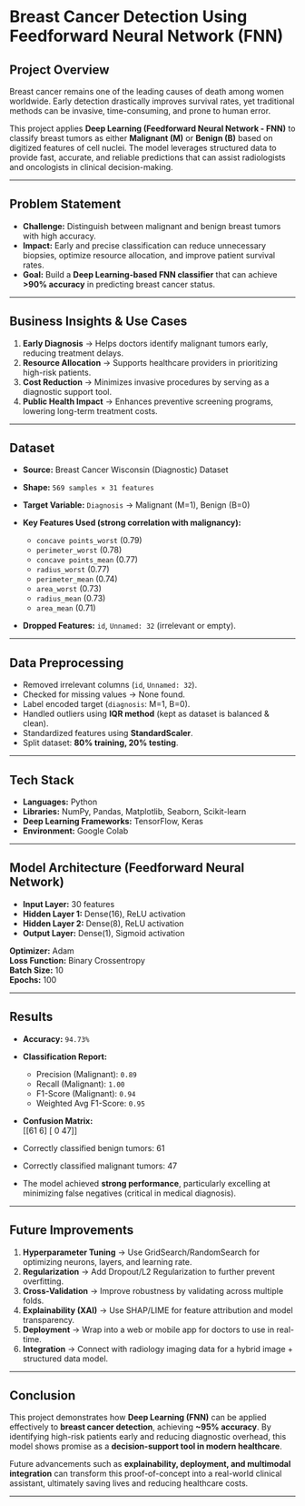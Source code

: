 #  Breast Cancer Detection Using Feedforward Neural Network (FNN)

## Project Overview
Breast cancer remains one of the leading causes of death among women worldwide. Early detection drastically improves survival rates, yet traditional methods can be invasive, time-consuming, and prone to human error.  

This project applies **Deep Learning (Feedforward Neural Network - FNN)** to classify breast tumors as either **Malignant (M)** or **Benign (B)** based on digitized features of cell nuclei. The model leverages structured data to provide fast, accurate, and reliable predictions that can assist radiologists and oncologists in clinical decision-making.  

---

## Problem Statement
- **Challenge:** Distinguish between malignant and benign breast tumors with high accuracy.  
- **Impact:** Early and precise classification can reduce unnecessary biopsies, optimize resource allocation, and improve patient survival rates.  
- **Goal:** Build a **Deep Learning-based FNN classifier** that can achieve **>90% accuracy** in predicting breast cancer status.  

---

## Business Insights & Use Cases
1. **Early Diagnosis** → Helps doctors identify malignant tumors early, reducing treatment delays.  
2. **Resource Allocation** → Supports healthcare providers in prioritizing high-risk patients.  
3. **Cost Reduction** → Minimizes invasive procedures by serving as a diagnostic support tool.  
4. **Public Health Impact** → Enhances preventive screening programs, lowering long-term treatment costs.  

---

## Dataset
- **Source:** Breast Cancer Wisconsin (Diagnostic) Dataset  
- **Shape:** `569 samples × 31 features`  
- **Target Variable:** `Diagnosis` → Malignant (M=1), Benign (B=0)  
- **Key Features Used (strong correlation with malignancy):**
  - `concave points_worst` (0.79)  
  - `perimeter_worst` (0.78)  
  - `concave points_mean` (0.77)  
  - `radius_worst` (0.77)  
  - `perimeter_mean` (0.74)  
  - `area_worst` (0.73)  
  - `radius_mean` (0.73)  
  - `area_mean` (0.71)  

- **Dropped Features:** `id`, `Unnamed: 32` (irrelevant or empty).  

---

## Data Preprocessing
- Removed irrelevant columns (`id`, `Unnamed: 32`).  
- Checked for missing values → None found.  
- Label encoded target (`diagnosis`: M=1, B=0).  
- Handled outliers using **IQR method** (kept as dataset is balanced & clean).  
- Standardized features using **StandardScaler**.  
- Split dataset: **80% training, 20% testing**.  

---

## Tech Stack
- **Languages:** Python  
- **Libraries:** NumPy, Pandas, Matplotlib, Seaborn, Scikit-learn  
- **Deep Learning Frameworks:** TensorFlow, Keras  
- **Environment:** Google Colab  

---

## Model Architecture (Feedforward Neural Network)
- **Input Layer:** 30 features  
- **Hidden Layer 1:** Dense(16), ReLU activation  
- **Hidden Layer 2:** Dense(8), ReLU activation  
- **Output Layer:** Dense(1), Sigmoid activation  

**Optimizer:** Adam  
**Loss Function:** Binary Crossentropy  
**Batch Size:** 10  
**Epochs:** 100  

---

## Results
- **Accuracy:** `94.73%`  
- **Classification Report:**  
  - Precision (Malignant): `0.89`  
  - Recall (Malignant): `1.00`  
  - F1-Score (Malignant): `0.94`  
  - Weighted Avg F1-Score: `0.95`  

- **Confusion Matrix:**  
[[61 6]
[ 0 47]]
- Correctly classified benign tumors: 61  
- Correctly classified malignant tumors: 47  

- The model achieved **strong performance**, particularly excelling at minimizing false negatives (critical in medical diagnosis).  

---

## Future Improvements
1. **Hyperparameter Tuning** → Use GridSearch/RandomSearch for optimizing neurons, layers, and learning rate.  
2. **Regularization** → Add Dropout/L2 Regularization to further prevent overfitting.  
3. **Cross-Validation** → Improve robustness by validating across multiple folds.  
4. **Explainability (XAI)** → Use SHAP/LIME for feature attribution and model transparency.  
5. **Deployment** → Wrap into a web or mobile app for doctors to use in real-time.  
6. **Integration** → Connect with radiology imaging data for a hybrid image + structured data model.  

---

## Conclusion
This project demonstrates how **Deep Learning (FNN)** can be applied effectively to **breast cancer detection**, achieving **~95% accuracy**. By identifying high-risk patients early and reducing diagnostic overhead, this model shows promise as a **decision-support tool in modern healthcare**.  

Future advancements such as **explainability, deployment, and multimodal integration** can transform this proof-of-concept into a real-world clinical assistant, ultimately saving lives and reducing healthcare costs.  

---















